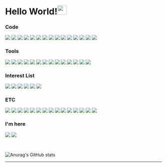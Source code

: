 <h1>Hello World!<img src="https://www.ffwd.org/wp-content/uploads/Hello-World-logo.png" width="30"/></h1>

<h3>Code</h3>
<p>
  <img src="https://img.shields.io/badge/Go-00ADD8?style=flat-square&logo=go&logoColor=FFFFFF"/>
  <img src="https://img.shields.io/badge/Solidity-363636?style=flat-square&logo=solidity&logoColor=FFFFFF"/>
  <img src="https://img.shields.io/badge/C++-00599C?style=flat-square&logo=cplusplus&logoColor=FFFFFF"/>
  <img src="https://img.shields.io/badge/C-A8B9CC?style=flat-square&logo=c&logoColor=FFFFFF"/>
  <img src="https://img.shields.io/badge/Python-3776AB?style=flat-square&logo=python&logoColor=FFFFFF"/>
  <img src="https://img.shields.io/badge/PyPy-193440?style=flat-square&logo=pypy&logoColor=FFFFFF"/>
  <img src="https://img.shields.io/badge/Spring-6DB33F?style=flat-square&logo=spring&logoColor=FFFFFF"/>
  <img src="https://img.shields.io/badge/C&sharp;-512BD4?style=flat-square&logo=csharp&logoColor=FFFFFF"/>
  <img src="https://img.shields.io/badge/GNU bash-4EAA25?style=flat-square&logo=gnubash&logoColor=FFFFFF"/>
  <img src="https://img.shields.io/badge/Node.js-339933?style=flat-square&logo=nodedotjs&logoColor=FFFFFF"/>
  <img src="https://img.shields.io/badge/JavaScript-F7DF1E?style=flat-square&logo=javascript&logoColor=FFFFFF"/>
  <img src="https://img.shields.io/badge/HTML5-E34F26?style=flat-square&logo=html5&logoColor=FFFFFF"/>
  <img src="https://img.shields.io/badge/CSS3-1572B6?style=flat-square&logo=css3&logoColor=FFFFFF"/>
  <img src="https://img.shields.io/badge/Markdown-000000?style=flat-square&logo=markdown&logoColor=FFFFFF"/>
  <img src="https://img.shields.io/badge/JSON-000000?style=flat-square&logo=json&logoColor=FFFFFF"/>
</p>

<h3>Tools</h3>
<p>
  <img src="https://img.shields.io/badge/Docker-2496ED?style=flat-square&logo=docker&logoColor=FFFFFF"/>
  <img src="https://img.shields.io/badge/Web3.js-F16822?style=flat-square&logo=web3dotjs&logoColor=FFFFFF"/>
  <img src="https://img.shields.io/badge/Git-F05032?style=flat-square&logo=git&logoColor=FFFFFF"/>
  <img src="https://img.shields.io/badge/GitHub-181717?style=flat-square&logo=github&logoColor=FFFFFF"/>
  <img src="https://img.shields.io/badge/Unity-000000?style=flat-square&logo=unity&logoColor=FFFFFF"/>
  <img src="https://img.shields.io/badge/MySQL-4479A1?style=flat-square&logo=mysql&logoColor=FFFFFF"/>
  <img src="https://img.shields.io/badge/SQLite-003B57?style=flat-square&logo=sqlite&logoColor=FFFFFF"/>
  <img src="https://img.shields.io/badge/Kali Linux-557C94?style=flat-square&logo=kalilinux&logoColor=FFFFFF"/>
  <img src="https://img.shields.io/badge/Visual Studio-5C2D91?style=flat-square&logo=visualstudio&logoColor=FFFFFF"/>
  <img src="https://img.shields.io/badge/Visual Studio Code-007ACC?style=flat-square&logo=visualstudiocode&logoColor=FFFFFF"/>
  <img src="https://img.shields.io/badge/Intellij IDEA-000000?style=flat-square&logo=intellijidea&logoColor=FFFFFF"/>
  <img src="https://img.shields.io/badge/Notion-000000?style=flat-square&logo=notion&logoColor=FFFFFF"/>
  <img src="https://img.shields.io/badge/Wireshark-1679A7?style=flat-square&logo=wireshark&logoColor=FFFFFF"/>
  <img src="https://img.shields.io/badge/Figma-F24E1E?style=flat-square&logo=figma&logoColor=FFFFFF"/>
</p>

<h3>Interest List</h3>
<p>
  <img src="https://img.shields.io/badge/Bitcoin-F7931A?style=flat-square&logo=bitcoin&logoColor=FFFFFF"/>
  <img src="https://img.shields.io/badge/Ethereum-3C3C3D?style=flat-square&logo=ethereum&logoColor=FFFFFF"/>
  <img src="https://img.shields.io/badge/Atom-66595C?style=flat-square&logo=atom&logoColor=FFFFFF"/>
  <img src="https://img.shields.io/badge/XRP-25A768?style=flat-square&logo=xrp&logoColor=FFFFFF"/>
  <img src="https://img.shields.io/badge/Chromium-4285F4?style=flat-square&logo=googlechrome&logoColor=FFFFFF"/>
  <img src="https://img.shields.io/badge/Elastic Search-005571?style=flat-square&logo=elasticsearch&logoColor=FFFFFF"/>
</p>

<h3>ETC</h3>
<p>
  <img src="https://img.shields.io/badge/Ableton Live-000000?style=flat-square&logo=abletonlive&logoColor=FFFFFF"/>
  <img src="https://img.shields.io/badge/Adobe Photoshop-31A8FF?style=flat-square&logo=adobephotoshop&logoColor=FFFFFF"/>
  <img src="https://img.shields.io/badge/Adobe Premiere Pro-9999FF?style=flat-square&logo=adobepremierepro&logoColor=FFFFFF"/>
  <img src="https://img.shields.io/badge/Discord-5865F2?style=flat-square&logo=discord&logoColor=FFFFFF"/>
  <img src="https://img.shields.io/badge/Gmail-EA4335?style=flat-square&logo=gmail&logoColor=FFFFFF"/>
  <img src="https://img.shields.io/badge/Google Docs-4285F4?style=flat-square&logo=googledocs&logoColor=FFFFFF"/>
  <img src="https://img.shields.io/badge/Google Sheets-34A853?style=flat-square&logo=googlesheets&logoColor=FFFFFF"/>
  <img src="https://img.shields.io/badge/Google Drive-4285F4?style=flat-square&logo=googledrive&logoColor=FFFFFF"/>
  <img src="https://img.shields.io/badge/Microsoft Excel-217346?style=flat-square&logo=microsoftexcel&logoColor=FFFFFF"/>
  <img src="https://img.shields.io/badge/Microsoft Outlook-0078D4?style=flat-square&logo=microsoftoutlook&logoColor=FFFFFF"/>
  <img src="https://img.shields.io/badge/Microsoft PowerPoint-B7472A?style=flat-square&logo=microsoftpowerpoint&logoColor=FFFFFF"/>
  <img src="https://img.shields.io/badge/Microsoft Visio-3955A3?style=flat-square&logo=microsoftvisio&logoColor=FFFFFF"/>
  <img src="https://img.shields.io/badge/Microsoft Word-2B579A?style=flat-square&logo=microsoftword&logoColor=FFFFFF"/>
  <img src="https://img.shields.io/badge/MacOS-000000?style=flat-square&logo=macos&logoColor=FFFFFF"/>
  <img src="https://img.shields.io/badge/Windows-0078D4?style=flat-square&logo=windows&logoColor=FFFFFF"/>

</p>

<h3>I'm here</h3>
<p>
  <a href="https://twitter.com/a__hri" target="_blank"><img src="https://img.shields.io/badge/x-000000?style=for-the-badge&logo=x&logoColor=FFFFFF"/></a>
  <a href="https://github.com/Ahr-i" target="_blank"><img src="https://img.shields.io/badge/GitHub-181717?style=for-the-badge&logo=github&logoColor=FFFFFF"/></a>
</p><br/>

<!--
[![Solved.ac Profile](http://mazassumnida.wtf/api/v2/generate_badge?boj=a_hri)](https://solved.ac/a_hri/)<br/>
-->
![Anurag's GitHub stats](https://github-readme-stats.vercel.app/api?username=Ahr-i&show_icons=true&theme=midnight-purple)

---
<p align="center">
  <!-- -->
</p>
